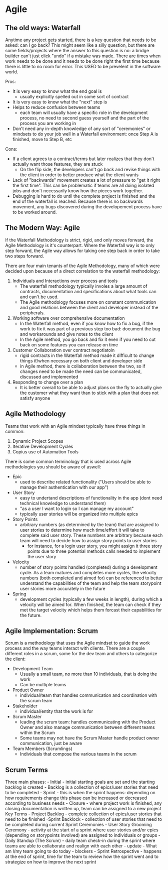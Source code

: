 # Agile

## The old ways: Waterfall
Anytime any project gets started, there is a key question that needs to be asked: can I go back?
This might seem like a silly question, but there are some fields/projects where the answer to this question is no: a bridge builder can't just click "undo" if a mistake was made.
There are times when work needs to be done and it needs to be done right the first time because there is little to no room for error. This USED to be prevelent in the software world.

Pros:
- It is very easy to know what the end goal is
    - usually explicitly spelled out in some sort of contract
- It is very easy to know what the "next" step is
- Helps to reduce confusion between teams
    - each team will usually have a specific role in the development process, no need to second guess yourself and the part of the process you are working in
- Don't need any in-depth knowledge of any sort of "ceremonies" or mindsets to do your job well in a Waterfall environment: once Step A is finished, move to Step B, etc

Cons:
- If a client agrees to a contract/terms but later realizes that they don't actually want those features, they are stuck
    - On the flip side, the developers can't go back and revise things with the client in order to better produce what the client wants
- Lack of "backwards" movement creates a lot of pressure to "get it right the first time". This can be problematic if teams are all doing isolated jobs and don't necessarily know how the pieces work together.
- Debugging is hard to do until the complete project is finished and the end of the waterfall is reached. Because there is no backwards movement, any bugs discovered during the developement process have to be worked around.


## The Modern Way: Agile
If the Waterfall Methodology is strict, rigid, and only moves forward, the Agile Methodology is it's counterpart.
Where the Waterfall way is to only step forward, the Agile way allows for taking one step back in order to take two steps forward.

There are four main tenants of the Agile Methodology, many of which were decided upon because of a direct correlation to the waterfall methodology:
1. Individuals and Interactions over process and tools
    - The waterfall methodology typically involes a large amount of contracts, documentation and specifications about what tools can and can't be used.
    - The Agile methodology focuses more on constant communication and good relations between the client and developer instead of the peripherals.
2. Working software over comprehensive documentation
    - In the Waterfall method, even if you know how to fix a bug, if the work to fix it was part of a previous step too bad: document the bug and workarounds and give notes to the client
    - In the Agile method, you go back and fix it even if you need to cut back on some features you can release on time
3. Customer Collaboration over contract negotiatoin
    - rigid contracts in the Waterfall method made it difficult to change things if/when necessary on both client and developer side
    - in Agile method, there is collaboration between the two, so if changes need to be made the need can be communicated, discussed and implemented
4. Responding to change over a plan
    - It is better overall to be able to adjust plans on the fly to actually give the customer what they want than to stick with a plan that does not satisfy anyone


## Agile Methodology
Teams that work with an Agile mindset typically have three things in common:
1. Dynamic Project Scopes
2. Iterative Development Cycles
3. Copius use of Automation Tools

There is some common terminology that is used across Agile methodologies you should be aware of aswell:
- Epic
    - used to describe related functionality ("Users should be able to manage their authentication with our app")
- User Story
    - easy to undertand descriptions of functionality in the  app (dont need technical knowledge to understand them)
    - "as a user I want to login so I can manage my account"
    - typically user stories will be organized into multiple epics
- Story Points
    - arbitrary numbers (as determined by the team) that are assigned to user stories to determine how much time/effort it will take to complete said user story. These numbers are arbitrary because each team will need to decide how to assign story points to user stories
        - for instance, for a login user story, you might assign it three story points due to three potential methods calls needed to implement the user story
- Velocity
    - number of story points handled (completed) during a development cycle. As a team matures and completes more cycles, the velocity numbers (both completed and aimed for) can be referenced to better understand the capabilities of the team and help the team storypoint user stories more accurately in the future
- Spring
    - development cycles (typically a few weeks in length), during which a velocity will be aimed for. When finished, the team can check if they met the target velocity which helps them forcast their capabilities for the future.


## Agile Implementation: Scrum
Scrum is a methodology that uses the Agile mindset to guide the work process and the way teams interact with clients. There are a couple different roles in a scrum, some for the dev team and others to categorize the client:
- Development Team
    - Usually a small team, no more than 10 individuals, that is doing the work
    - Can be multiple teams
- Product Owner
    - individual/team that handles communication and coordination with the scrum team
- Stakeholder
    - individual/entity that the work is for
- Scrum Master
    - leading the scrum team: handles communicating with the Product Owner and also manage communication between different teams within the Scrum
    - Some teams may not have the Scrum Master handle product owner communication, just be aware
- Team Members (Scrumlings)
    - Individuals that compose the various teams in the scrum


## Scrum Terms
Three main phases:
    - Initial
        - initial starting goals are set and the starting backlog is created
        - Backlog is a collection of epics/user stories that need to be completed
    - Sprint
        - this is when the sprint happens: depending on how requirements change this phase can be increased or decreased according to business needs
    - Closure
        - where project work is finished, any closing documentation is written up, team can be assigned to a new project
Key Terms
    - Project Backlog
        - complete collection of epics/user stories that need to be finished
    -Sprint Backlock
        - collection of user stories that need to be completed during current Sprint
Ceremonies
    - User Story Grooming Ceremony
        - activity at the start of a sprint where user stories and/or epics (depending on storypoints involved) are assigned to individuals or groups
    - Daily Standup (The Scrum)
        - daily team check-in during the sprint where teams are able to collaborate and realign with each other
            - update
            - What am I/my team going to do today
            - blockers
    - Sprint Retrospective
        - happens at the end of sprint, time for the team to review how the sprint went and to strategize on how to improve the next sprint